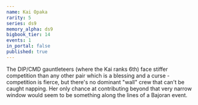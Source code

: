 ```yaml
---
name: Kai Opaka
rarity: 5
series: ds9
memory_alpha: ds9
bigbook_tier: 14
events: 1
in_portal: false
published: true
---
```


The DIP/CMD gauntleteers (where the Kai ranks 6th) face stiffer competition than any other pair which is a blessing and a curse - competition is fierce, but there's no dominant "wall" crew that can't be caught napping. Her only chance at contributing beyond that very narrow window would seem to be something along the lines of a Bajoran event.
